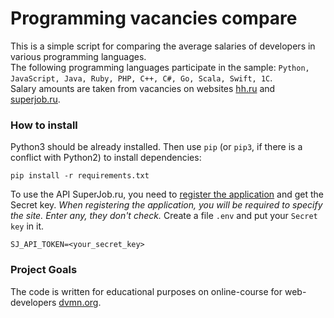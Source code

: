 # Programming vacancies compare

This is a simple script for comparing the average salaries of developers in various programming languages.  
The following programming languages participate in the sample: `Python, JavaScript, Java, Ruby, PHP, C++, C#, Go, Scala, Swift, 1С`.   
Salary amounts are taken from vacancies on websites [hh.ru](https://hh.ru) and [superjob.ru](https://www.superjob.ru).

### How to install

Python3 should be already installed. 
Then use `pip` (or `pip3`, if there is a conflict with Python2) to install dependencies:
```
pip install -r requirements.txt
```
To use the API SuperJob.ru, you need to [register the application](https://api.superjob.ru/register) and get the Secret key.
_When registering the application, you will be required to specify the site. Enter any, they don't check._
Create a file `.env` and put your `Secret key` in it.
```
SJ_API_TOKEN=<your_secret_key>
```

### Project Goals

The code is written for educational purposes on online-course for web-developers [dvmn.org](https://dvmn.org/).